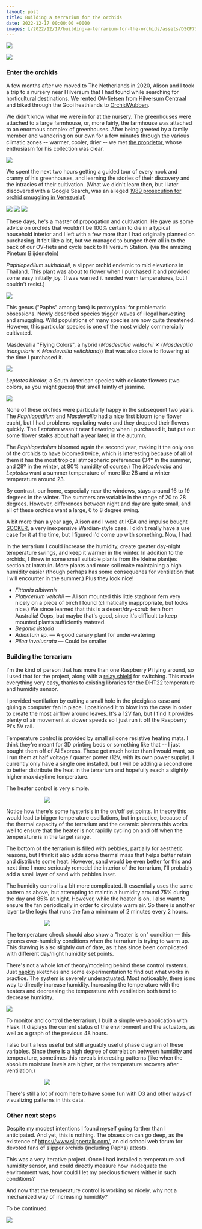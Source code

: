 ```yaml
---
layout: post
title: Building a terrarium for the orchids
date: 2022-12-17 00:00:00 +0000
images: [/2022/12/17/building-a-terrarium-for-the-orchids/assets/DSCF7357.jpg]
---
```


![](assets/DSCF7357.jpg)

![](assets/DSCF7346.jpg)

### Enter the orchids

A few months after we moved to The Netherlands in 2020, Alison and I took a trip to a nursery near Hilversum that I had found while searching for horticultural destinations. We rented OV-fietsen from Hilversum Centraal and biked through the Gooi heathlands to [OrchidWubben](https://orchidwubben.com/).

We didn't know what we were in for at the nursery. The greenhouses were attached to a large farmhouse, or, more fairly, the farmhouse was attached to an enormous complex of greenhouses. After being greeted by a family member and wandering on our own for a few minutes through the various climatic zones -- warmer, cooler, drier -- we met [the proprietor](https://www.deondernemer.nl/actueel/topkweker-koos-wubben-84-stopt-pas-als-hij-102-jaar-oud-is~279426?referrer=https%3A%2F%2Fwww.google.com%2F), whose enthusiasm for his collection was clear.

![](assets/wubben.jpg)

We spent the next two hours getting a guided tour of every nook and cranny of his greenhouses, and learning the stories of their discovery and the intracies of their cultivation. (What we didn't learn then, but I later discovered with a Google Search, was an alleged [1989 prosecution for orchid smuggling in Venezuela](http://www.orchideerotterdam.nl/content/aanb/kwek/abwubben_uk.shtml)!)

![](assets/DSCF2397.jpg)
![](assets/DSCF2410.jpg)
![](assets/DSCF2373.jpg)

These days, he's a master of propogation and cultivation. He gave us some advice on orchids that wouldn't be 100% certain to die in a typical household interior and I left with a few more than I had originally planned on purchasing. It felt like a lot, but we managed to bungee them all in to the back of our OV-fiets and cycle back to Hilversum Station. (via the amazing Pinetum Blijdenstein)

*Paphiopedilum sukhakulii*, a slipper orchid endemic to mid elevations in Thailand. This plant was about to flower when I purchased it and provided some easy initially joy. (I was warned it needed warm temperatures, but I couldn't resist.)

![](assets/DSCF2651.jpg)

This genus ("Paphs" among fans) is prototypical for problematic obsessions. Newly described species trigger waves of illegal harvesting and smuggling. Wild populations of many species are now quite threatened. However, this particular species is one of the most widely commercially cultivated.

Masdevallia "Flying Colors", a hybrid (*Masdevallia welischii* ✕ (*Masdevallia triangularis* ✕ *Masdevallia veitchiana*)) that was also close to flowering at the time I purchased it.

![](assets/DSCF2908.jpg)

*Leptotes bicolor*, a South American species with delicate flowers (two colors, as you might guess) that smell faintly of jasmine.

![](assets/DSCF2708.jpg)

None of these orchids were particularly happy in the subsequent two years. The *Paphiopedilum* and *Masdevallia* had a nice first bloom (one flower each), but I had problems regulating water and they dropped their flowers quickly. The *Leptotes* wasn't near flowering when I purchased it, but put out some flower stalks about half a year later, in the autumn.

The *Paphiopedulum* bloomed again the second year, making it the only one of the orchids to have bloomed twice, which is interesting because of all of them it has the most tropical atmospheric preferences (34º in the summer, and 28º in the winter, at 80% humidity of course.) The *Masdevalia* and *Leptotes* want a summer temperature of more like 28 and a winter temperature around 23.

By contrast, our home, especially near the windows, stays around 16 to 19 degrees in the winter. The summers are variable in the range of 20 to 28 degrees. However, differences between night and day are quite small, and all of these orchids want a large, 6 to 8 degree swing.

A bit more than a year ago, Alison and I were at IKEA and impulse bought [SOCKER](https://www.ikea.com/nl/en/p/socker-greenhouse-white-70186603/), a very inexpensive Wardian-style case. I didn't really have a use case for it at the time, but I figured I'd come up with something. Now, I had.

In the terrarium I could increase the humidity, create greater day-night temperature swings, and keep it warmer in the winter.
In addition to the orchids, I threw in some small suitable plants from the kleine plantjes section at Intratuin. More plants and more soil make maintaining a high humidity easier (though perhaps has some consequenes for ventilation that I will encounter in the summer.) Plus they look nice! 
- *Fittonia albivenis*
- *Platycerium veitchii* — Alison mounted this little staghorn fern very nicely on a piece of birch I found (climatically inappropriate, but looks nice.) We since learned that this is a desert/dry-scrub fern from Australia! Oops, but maybe that's good, since it's difficult to keep mounted plants sufficiently watered.
- *Begonia listada*
- *Adiantum* sp. — A good canary plant for under-watering
- *Pilea involucrata* — Could be smaller

### Building the terrarium

I'm the kind of person that has more than one Raspberry Pi lying around, so I used that for the project, along with a [relay shield](https://elektronicavoorjou.nl/product/raspberry-pi-relais-board/) for switching. This made everything very easy, thanks to existing libraries for the DHT22 temperature and humidity sensor.

I provided ventilation by cutting a small hole in the plexiglass case and gluing a computer fan in place. I positioned it to blow into the case in order to create the most airflow around leaves. It's a 12V fan, but I find it provides plenty of air movement at slower speeds so I just run it off the Raspberry Pi's 5V rail.

Temperature control is provided by small silicone resistive heating mats. I think they're meant for 3D printing beds or something like that -- I just bought them off of AliExpress. These get much hotter than I would want, so I run them at half voltage / quarter power (12V, with its own power supply). I currently only have a single one installed, but I will be adding a second one to better distribute the heat in the terrarium and hopefully reach a slightly higher max daytime temperature.

The heater control is very simple.

<div style="width: 60%; margin-left: auto; margin-right: auto;">

![](assets/heater.png)
</div>

Notice how there's some hysterisis in the on/off set points. In theory this would lead to bigger temperature oscillations, but in practice, because of the thermal capacity of the terrarium and the ceramic planters this works well to ensure that the heater is not rapidly cycling on and off when the temperature is in the target range.

The bottom of the terrarium is filled with pebbles, partially for aesthetic reasons, but I think it also adds some thermal mass that helps better retain and distribute some heat. However, sand would be even better for this and next time I more seriously remodel the interior of the terrarium, I'll probably add a small layer of sand with pebbles inset.

The humidity control is a bit more complicated. It essentially uses the same pattern as above, but attempting to maintin a humidity around 75% during the day and 85% at night. However, while the heater is on, I also want to ensure the fan periodically in order to circulate warm air. So there is another layer to the logic that runs the fan a minimum of 2 minutes every 2 hours.

<div style="width: 60%; margin-left: auto; margin-right: auto;">

![](assets/humidity.png)
</div>

The temperature check should also show a "heater is on" condition — this ignores over-humidity conditions when the terrarium is trying to warm up. This drawing is also slightly out of date, as it has since been complicated with different day/night humidity set points.

There's not a whole lot of theory/modeling behind these control systems. Just [napkin](https://remarkable.com) sketches and some experimentation to find out what works in practice. The system is severely underactuated. Most noticeably, there is no way to directly increase humidity. Increasing the temperature with the heaters and decreasing the temperature with ventilation both tend to decrease humidity.

![](assets/interface.png)

To monitor and control the terrarium, I built a simple web application with Flask. It displays the current status of the environment and the actuators, as well as a graph of the previous 48 hours.

I also built a less useful but still arguably useful phase diagram of these variables. Since there is a high degree of correlation between humidity and temperature, sometimes this reveals interesting patterns (like when the absolute moisture levels are higher, or the temperature recovery after ventilation.)

<div style="width: 60%; margin-left: auto; margin-right: auto;">

![](assets/phase.png)
</div>

There's still a lot of room here to have some fun with D3 and other ways of visualizing patterns in this data.

### Other next steps 

Despite my modest intentions I found myself going farther than I anticipated. And yet, this is nothing. The obsession can go deep, as the existence of https://www.slippertalk.com/, an old school web forum for devoted fans of slipper orchids (including Paphs) attests.

This was a very iterative project. Once I had installed a temperature and humidity sensor, and could directly measure how inadequate the environment was, how could I let my precious flowers wither in such conditions?

And now that the temperature control is working so nicely, why not a mechanized way of increasing humidity?

To be continued.

![](assets/DSCF7343.jpg)

